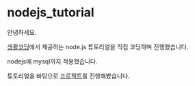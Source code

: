 # nodejs_tutorial

안녕하세요.

[생활코딩](https://opentutorials.org/course/3332)에서 제공하는 node.js 튜토리얼을 직접 코딩하며 진행했습니다.

nodejs에 mysql까지 적용했습니다.

튜토리얼을 바탕으로 [프로젝트](https://github.com/my-rooftop/WEB)를 진행해봤습니다.


